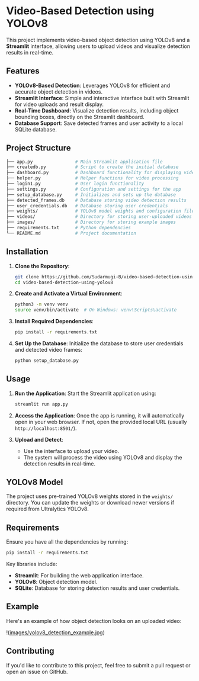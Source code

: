 # Video-Based Detection using YOLOv8

This project implements video-based object detection using YOLOv8 and a **Streamlit** interface, allowing users to upload videos and visualize detection results in real-time.

## Features

- **YOLOv8-Based Detection**: Leverages YOLOv8 for efficient and accurate object detection in videos.
- **Streamlit Interface**: Simple and interactive interface built with Streamlit for video uploads and result display.
- **Real-Time Dashboard**: Visualize detection results, including object bounding boxes, directly on the Streamlit dashboard.
- **Database Support**: Save detected frames and user activity to a local SQLite database.

## Project Structure

```bash
├── app.py                # Main Streamlit application file
├── createdb.py           # Script to create the initial database
├── dashboard.py          # Dashboard functionality for displaying video detection
├── helper.py             # Helper functions for video processing
├── login1.py             # User login functionality
├── settings.py           # Configuration and settings for the app
├── setup_database.py     # Initializes and sets up the database
├── detected_frames.db    # Database storing video detection results
├── user_credentials.db   # Database storing user credentials
├── weights/              # YOLOv8 model weights and configuration files
├── videos/               # Directory for storing user-uploaded videos
├── images/               # Directory for storing example images
├── requirements.txt      # Python dependencies
└── README.md             # Project documentation
```

## Installation

1. **Clone the Repository**:

   ```bash
   git clone https://github.com/Sudarmugi-B/video-based-detection-using-yolov8.git
   cd video-based-detection-using-yolov8
   ```

2. **Create and Activate a Virtual Environment**:

   ```bash
   python3 -m venv venv
   source venv/bin/activate  # On Windows: venv\Scripts\activate
   ```

3. **Install Required Dependencies**:

   ```bash
   pip install -r requirements.txt
   ```

4. **Set Up the Database**: Initialize the database to store user credentials and detected video frames:

   ```bash
   python setup_database.py
   ```

## Usage

1. **Run the Application**: Start the Streamlit application using:

   ```bash
   streamlit run app.py
   ```

2. **Access the Application**: Once the app is running, it will automatically open in your web browser. If not, open the provided local URL (usually `http://localhost:8501/`).

3. **Upload and Detect**:
   * Use the interface to upload your video.
   * The system will process the video using YOLOv8 and display the detection results in real-time.

## YOLOv8 Model

The project uses pre-trained YOLOv8 weights stored in the `weights/` directory. You can update the weights or download newer versions if required from Ultralytics YOLOv8.

## Requirements

Ensure you have all the dependencies by running:

```bash
pip install -r requirements.txt
```

Key libraries include:
* **Streamlit**: For building the web application interface.
* **YOLOv8**: Object detection model.
* **SQLite**: Database for storing detection results and user credentials.

## Example

Here's an example of how object detection looks on an uploaded video:

!([images/yolov8_detection_example.jpg](https://github.com/Sudarmugi-B/video-based-detection-using-yolov8/blob/main/assets/home.png))


## Contributing

If you'd like to contribute to this project, feel free to submit a pull request or open an issue on GitHub.
